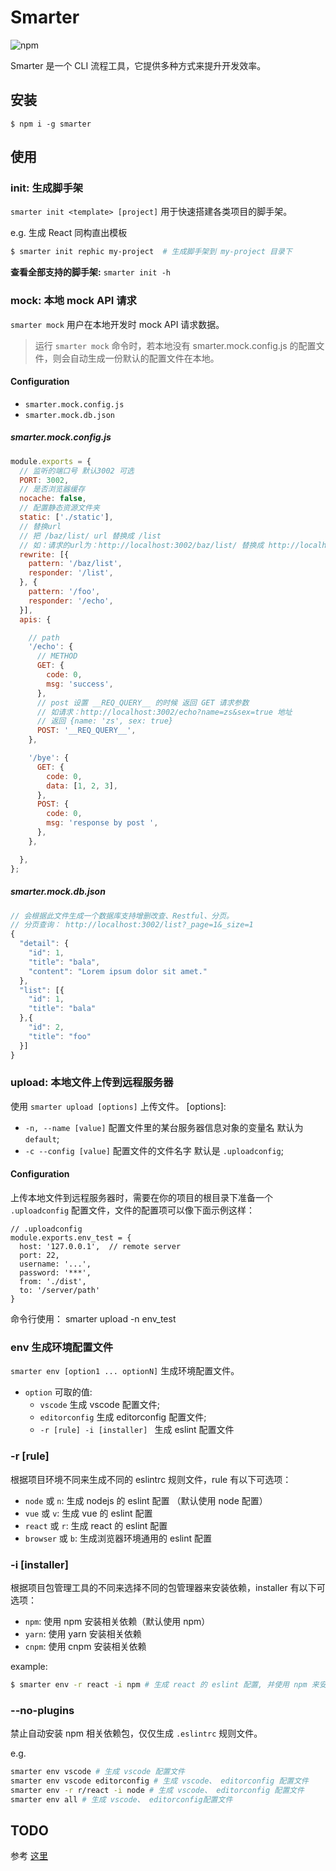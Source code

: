 # Smarter

![npm](https://img.shields.io/npm/v/smarter.svg?style=flat-square)

Smarter 是一个 CLI 流程工具，它提供多种方式来提升开发效率。

## 安装

```
$ npm i -g smarter
```

## 使用

### init: 生成脚手架

`smarter init <template> [project]` 用于快速搭建各类项目的脚手架。

e.g. 生成 React 同构直出模板

```bash
$ smarter init rephic my-project  # 生成脚手架到 my-project 目录下
```

**查看全部支持的脚手架:** `smarter init -h`

### mock: 本地 mock API 请求

`smarter mock` 用户在本地开发时 mock API 请求数据。

> 运行 `smarter mock` 命令时，若本地没有 smarter.mock.config.js 的配置文件，则会自动生成一份默认的配置文件在本地。

#### Configuration

- `smarter.mock.config.js`
- `smarter.mock.db.json`

##### smarter.mock.config.js

```javascript
module.exports = {
  // 监听的端口号 默认3002 可选
  PORT: 3002,
  // 是否浏览器缓存
  nocache: false,
  // 配置静态资源文件夹
  static: ['./static'],
  // 替换url
  // 把 /baz/list/ url 替换成 /list
  // 如：请求的url为：http://localhost:3002/baz/list/ 替换成 http://localhost:3002/list
  rewrite: [{
    pattern: '/baz/list',
    responder: '/list',
  }, {
    pattern: '/foo',
    responder: '/echo',
  }],
  apis: {

    // path
    '/echo': {
      // METHOD
      GET: {
        code: 0,
        msg: 'success',
      },
      // post 设置 __REQ_QUERY__ 的时候 返回 GET 请求参数
      // 如请求：http://localhost:3002/echo?name=zs&sex=true 地址
      // 返回 {name: 'zs', sex: true}
      POST: '__REQ_QUERY__',
    },

    '/bye': {
      GET: {
        code: 0,
        data: [1, 2, 3],
      },
      POST: {
        code: 0,
        msg: 'response by post ',
      },
    },

  },
};

```

##### smarter.mock.db.json

```javascript
// 会根据此文件生成一个数据库支持增删改查、Restful、分页。
// 分页查询： http://localhost:3002/list?_page=1&_size=1
{
  "detail": {
    "id": 1,
    "title": "bala",
    "content": "Lorem ipsum dolor sit amet."
  },
  "list": [{
    "id": 1,
    "title": "bala"
  },{
    "id": 2,
    "title": "foo"
  }]
}

```

### upload: 本地文件上传到远程服务器

使用 `smarter upload [options]` 上传文件。
[options]:
- `-n, --name [value]` 配置文件里的某台服务器信息对象的变量名 默认为 `default`;
- `-c --config [value]` 配置文件的文件名字 默认是 `.uploadconfig`;

#### Configuration

上传本地文件到远程服务器时，需要在你的项目的根目录下准备一个 `.uploadconfig` 配置文件，文件的配置项可以像下面示例这样：
```
// .uploadconfig
module.exports.env_test = {
  host: '127.0.0.1',  // remote server
  port: 22,
  username: '...',
  password: '***',
  from: './dist',
  to: '/server/path'
}
```
命令行使用：
smarter upload -n env_test

### env 生成环境配置文件

`smarter env [option1 ... optionN]` 生成环境配置文件。

- `option` 可取的值:
  - `vscode` 生成 vscode 配置文件;
  - `editorconfig` 生成 editorconfig 配置文件;
  - `-r [rule] -i [installer] ` 生成 eslint 配置文件

### **-r [rule]**

根据项目环境不同来生成不同的 eslintrc 规则文件，rule 有以下可选项：

- `node` 或 `n`: 生成 nodejs 的 eslint 配置 （默认使用 node 配置）
- `vue` 或 `v`: 生成 vue 的 eslint 配置
- `react` 或 `r`: 生成 react 的 eslint 配置
- `browser` 或 `b`: 生成浏览器环境通用的 eslint 配置

### **-i [installer]**

根据项目包管理工具的不同来选择不同的包管理器来安装依赖，installer 有以下可选项：

- `npm`: 使用 npm 安装相关依赖（默认使用 npm）
- `yarn`: 使用 yarn 安装相关依赖
- `cnpm`: 使用 cnpm 安装相关依赖

example:
```bash
$ smarter env -r react -i npm # 生成 react 的 eslint 配置, 并使用 npm 来安装相关依赖
```

### **--no-plugins**

禁止自动安装 npm 相关依赖包，仅仅生成 `.eslintrc` 规则文件。

e.g.
```bash
smarter env vscode # 生成 vscode 配置文件
smarter env vscode editorconfig # 生成 vscode、 editorconfig 配置文件
smarter env -r r/react -i node # 生成 vscode、 editorconfig 配置文件
smarter env all # 生成 vscode、 editorconfig配置文件
```

## TODO

参考 [这里](https://github.com/jd-smart-fe/smarter/projects/1)
